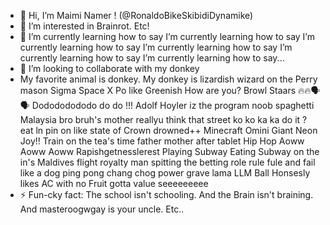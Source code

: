 - 👋 Hi, I’m Maimi Namer ! (@RonaldoBikeSkibidiDynamike)
- 👀 I’m interested in Brainrot. Etc!
- 🌱 I’m currently learning how to say I’m currently learning how to say I’m currently learning how to say I’m currently learning how to say I’m currently learning how to say I’m currently learning how to say...
- 💞️ I’m looking to collaborate with my donkey
- My favorite animal is donkey. My donkey is lizardish wizard on the Perry mason Sigma Space X Po like Greenish How are you? Browl Staars 🔥🔥🗣️🗣️ Dodododododo do do !!! Adolf Hoyler iz the program noob spaghetti Malaysia bro bruh's mother reallyu think that street ko ko ka ka do it ? eat ln pin on like state of Crown drowned++ Minecraft Omini Giant Neon Joy!! Train on the tea's time father mother after tablet Hip Hop Aoww Aoww Aoww Rapishgetnesslerest Playing Subway Eating Subway on the in's Maldives flight royalty man spitting the betting role rule fule and fail like a dog ping pong chang chog power grave lama LLM Ball Honsesly likes AC with no Fruit gotta value seeeeeeeee
- ⚡ Fun-cky fact: The school isn't schooling. And the Brain isn't braining. And masteroogwgay is your uncle. Etc..

